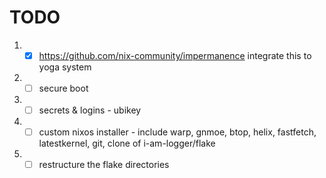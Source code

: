 # TODO

1. - [x] https://github.com/nix-community/impermanence integrate this to yoga system
2. - [ ] secure boot
3. - [ ] secrets & logins - ubikey
4. - [ ] custom nixos installer - include warp, gnmoe, btop, helix, fastfetch, latestkernel, git, clone of i-am-logger/flake
5. - [ ] restructure the flake directories 
